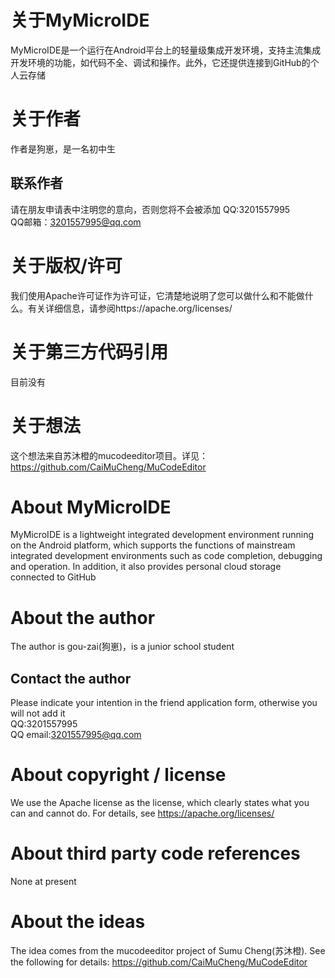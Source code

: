 # 关于MyMicroIDE
MyMicroIDE是一个运行在Android平台上的轻量级集成开发环境，支持主流集成开发环境的功能，如代码不全、调试和操作。此外，它还提供连接到GitHub的个人云存储
# 关于作者
作者是狗崽，是一名初中生
## 联系作者
请在朋友申请表中注明您的意向，否则您将不会被添加
QQ:3201557995<br>
QQ邮箱：3201557995@qq.com
# 关于版权/许可
我们使用Apache许可证作为许可证，它清楚地说明了您可以做什么和不能做什么。有关详细信息，请参阅https://apache.org/licenses/
# 关于第三方代码引用
目前没有
# 关于想法
这个想法来自苏沐橙的mucodeeditor项目。详见：https://github.com/CaiMuCheng/MuCodeEditor
# About MyMicroIDE
MyMicroIDE is a lightweight integrated development environment running on the Android platform, which supports the functions of mainstream integrated development environments such as code completion, debugging and operation. In addition, it also provides personal cloud storage connected to GitHub
# About the author
The author is gou-zai(狗崽)，is a junior school student
## Contact the author
Please indicate your intention in the friend application form, otherwise you will not add it<br>
QQ:3201557995<br>
QQ email:3201557995@qq.com
# About copyright / license
We use the Apache license as the license, which clearly states what you can and cannot do. For details, see https://apache.org/licenses/
#  About third party code references
None at present
# About the ideas
The idea comes from the mucodeeditor project of Sumu Cheng(苏沐橙). See the following for details: https://github.com/CaiMuCheng/MuCodeEditor
